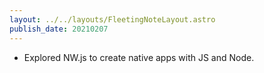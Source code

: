 ```yaml
---
layout: ../../layouts/FleetingNoteLayout.astro
publish_date: 20210207
---
```


- Explored NW.js to create native apps with JS and Node.
